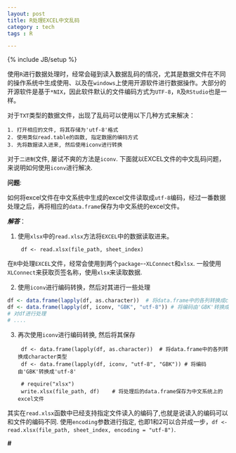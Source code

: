 ```yaml
---
layout: post
title: R处理EXCEL中文乱码
category : tech
tags : R

---
```

{% include JB/setup %}

使用`R`进行数据处理时，经常会碰到读入数据乱码的情况，尤其是数据文件在不同的操作系统中生成使用、以及在`windows`上使用开源软件进行数据操作。大部分的开源软件是基于`*NIX`，因此软件默认的文件编码方式为`UTF-8`，`R`及`RStudio`也是一样。

对于`TXT`类型的数据文件，出现了乱码可以使用以下几种方式来解决：

	1. 打开相应的文件, 将其存储为'utf-8'格式
	2. 使用类似read.table的函数, 指定数据的编码方式
	3. 先将数据读入进来, 然后使用iconv进行转换


对于`二进制`文件, 屡试不爽的方法是`iconv`. 下面就以EXCEL文件的中文乱码问题，来说明如何使用`iconv`进行解决.


**问题**: 

如何将excel文件在中文系统中生成的excel文件读取成`utf-8`编码，经过一番数据处理之后，再将相应的`data.frame`保存为中文系统的excel文件。


***解答***： 

1. 使用`xlsx`中的`read.xlsx`方法将`EXCEL`中的数据读取进来。

		df <- read.xlsx(file_path, sheet_index)
	
在`R`中处理`EXCEL`文件，经常会使用到两个`package`--`XLConnect`和`xlsx`. 一般使用`XLConnect`来获取页签名称，使用`xlsx`来读取数据. 

2. 使用`iconv`进行编码转换，然后对其进行一些处理

```R
df <- data.frame(lapply(df, as.character))  # 将data.frame中的各列转换成character类型
df <- data.frame(lapply(df, iconv, "GBK", "utf-8")) # 将编码由'GBK'转换成'utf-8'
# 对df进行处理
# ....
```

3. 再次使用`iconv`进行编码转换, 然后将其保存
		
		df <- data.frame(lapply(df, as.character))  # 将data.frame中的各列转换成character类型
		df <- data.frame(lapply(df, iconv, "utf-8", "GBK")) # 将编码由'GBK'转换成'utf-8'
		
		# require("xlsx")
		write.xlsx(file_path, df)    # 将处理后的data.frame保存为中文系统上的excel文件
		
		
其实在`read.xlsx`函数中已经支持指定文件读入的编码了,也就是说读入的编码可以和文件的编码不同. 使用`encoding`参数进行指定, 也即1和2可以合并成一步，`df <- read.xlsx(file_path, sheet_index, encoding = "utf-8")`.


***#***




